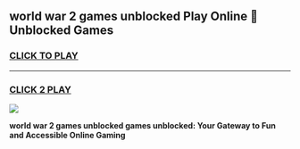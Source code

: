 
## world war 2 games unblocked Play Online 👋 Unblocked Games
<h3>
<a href="https://premium.freeplayer.one?title=world_war_2_games_unblocked&ref=19F">CLICK TO PLAY</a></h3>
<hr>

<h3>
<a href="https://premium.freeplayer.one?title=world_war_2_games_unblocked&ref=19F">CLICK 2 PLAY</a>
  
</h3>

<a href="https://premium.freeplayer.one?title=world_war_2_games_unblocked&ref=19F"><img src="https://clearcache.store/games.png"></a>


**world war 2 games unblocked games unblocked: Your Gateway to Fun and Accessible Online Gaming**
